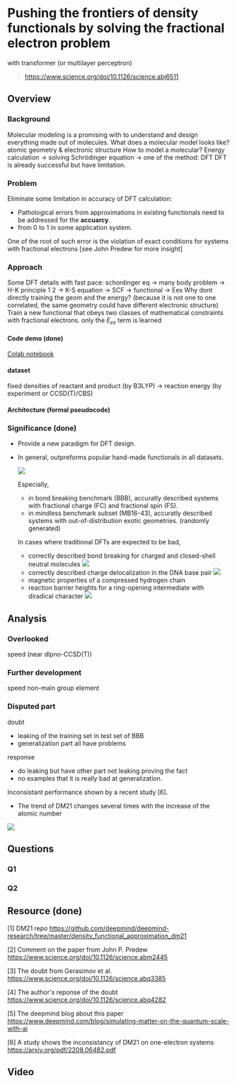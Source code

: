 # Pushing the frontiers of density functionals by solving the fractional electron problem
with transformer (or multilayer perceptron)
> https://www.science.org/doi/10.1126/science.abj6511

## Overview
### Background
Molecular modeling is a promising with to understand and design everything made out of molecules.
What does a molecular model looks like? atomic geometry & electronic structure
How to model a molecular? Energy calculation -> solving Schrödinger equation -> one of the method: DFT
DFT is already successful but have limitation.
### Problem
Eliminate some limitation in accuracy of DFT calculation:
- Pathological errors from approximations in existing functionals need to be addressed for the **accuarcy**.
- from 0 to 1 in some application system.

One of the root of such error is the violation of exact conditions for systems with fractional electrons [see John Predew for more insight]
### Approach

Some DFT details with fast pace: schordinger eq -> many body problem -> H-K principle 1 2 -> K-S equation -> SCF -> functional -> Eex
Why dont directly training the geom and the energy? (because it is not one to one correlated, the same geometry could have different electronic structure)
Train a new functional that obeys two classes of mathematical constraints with fractional electrons.
only the $E_{ex}$ term is learned

#### Code demo (done)
[Colab notebook](https://colab.research.google.com/drive/1wl7wB1vNYKgYIdsWwKryCs-DX1lZWURv?usp=sharing)

#### dataset
fixed densities of reactant and product (by B3LYP) -> reaction energy (by experiment or CCSD(T)/CBS) 

#### Architecture (formal pseudocode)

### Significance (done)
- Provide a new paradigm for DFT design.
- In general, outpreforms popular hand-made functionals in all datasets.

  ![](resource/benchmark_result.png)

  Especially, 
  - in bond breaking benchmark (BBB), accuratly described systems with fractional charge (FC) and fractional spin (FS).
  - in mindless benchmark subset (MB16-43), accuratly described systems with out-of-distribution exotic geometries. (randomly generated)

  In cases where traditional DFTs are expected to be bad,
  - correctly described bond breaking for charged and closed-shell neutral molecules
    ![](resource/bond_diss.png)
  - correctly described charge delocalization in the DNA base pair
    ![](resource/DNA_pair.png)
  - magnetic properties of a compressed hydrogen chain
  - reaction barrier heights for a ring-opening intermediate with diradical character
    ![](resource/H-chain_and_barrier.png)

## Analysis
### Overlooked
speed (near dlpno-CCSD(T))
### Further development
speed
non-main group element
### Disputed part
doubt
- leaking of the training set in test set of BBB
- generalization part all have problems

response
- do leaking but have other part not leaking proving the fact
-  no examples that it is really bad at generalization.

Inconsistant performance shown by a recent study [6].
- The trend of DM21 changes several times with the increase of the atomic number

![](resource/inconsistent.png)

## Questions
### Q1
### Q2

## Resource (done)

[1] DM21 repo https://github.com/deepmind/deepmind-research/tree/master/density_functional_approximation_dm21

[2] Comment on the paper from John P. Predew https://www.science.org/doi/10.1126/science.abm2445

[3] The doubt from Gerasimov et al. https://www.science.org/doi/10.1126/science.abq3385

[4] The author's reponse of the doubt https://www.science.org/doi/10.1126/science.abq4282

[5] The deepmind blog about this paper https://www.deepmind.com/blog/simulating-matter-on-the-quantum-scale-with-ai

[6] A study shows the inconsistancy of DM21 on one-electron systems https://arxiv.org/pdf/2208.06482.pdf

## Video
